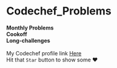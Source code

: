 # Codechef_Problems
**Monthly Problems**<br/>
**Cookoff**<br/>
**Long-challenges**<br/><br/>
My Codechef profile link [Here](https://www.codechef.com/users/j2infy)
<br/>
Hit that `Star` button to show some ❤️ 
